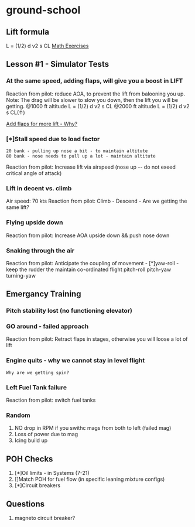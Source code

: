 # ground-school

## Lift formula 
L = (1/2) d v2 s CL
[Math Exercises]([https://www.grc.nasa.gov/www/k-12/WindTunnel/Activities/lift_formula.html)



## Lesson #1 - Simulator Tests 

### At the same speed, adding flaps, will give you a boost in LIFT 
Reaction from pilot: reduce AOA, to prevent the lift from balooning you up.
Note: The drag will be slower to slow you down, then the lift you will be getting.
@1000 ft altitude
    L = (1/2) d v2 s CL
@2000 ft altitude
    L = (1/2) d v2 s CL(↑)
    
[Add flaps for more lift - Why?](http://www.boldmethod.com/blog/2013/10/how-does-lowering-flaps-affect-angle-of-attack/)
    

### [*]Stall speed due to load factor 
    20 bank - pulling up nose a bit - to maintain altitute 
    80 bank - nose needs to pull up a lot - maintain altitute 
Reaction from pilot: Increase lift via airspeed (nose up -- do not exeed critical angle of attack)


### Lift in decent vs. climb 
Air speed: 70 kts 
Reaction from pilot:
    Climb - 
    Descend - 
Are we getting the same lift?

### Flying upside down 
Reaction from pilot: Increase AOA upside down && push nose down

### Snaking through the air 
Reaction from pilot: Anticipate the coupling of movement - 
    [*]yaw-roll - keep the rudder the maintain co-ordinated flight 
    pitch-roll
    pitch-yaw 
    turning-yaw

## Emergancy Training 
### Pitch stability lost (no functioning elevator)

### GO around - failed approach 
Reaction from pilot: Retract flaps in stages, otherwise you will loose a lot of lift 


### Engine quits - why we cannot stay in level flight 
    Why are we getting spin?
    
### Left Fuel Tank failure 
Reaction from pilot: switch fuel tanks 

### Random 
1. NO drop in RPM if you swithc mags from both to left (failed mag)
2. Loss of power due to mag 
3. Icing build up 
    
    
## POH Checks 
1. [*]Oil limits - in Systems (7-21) 
2. []Match POH for fuel flow (in specific leaning mixture configs)
3. [*]Circuit breakers

## Questions 
1. magneto circuit breaker?
